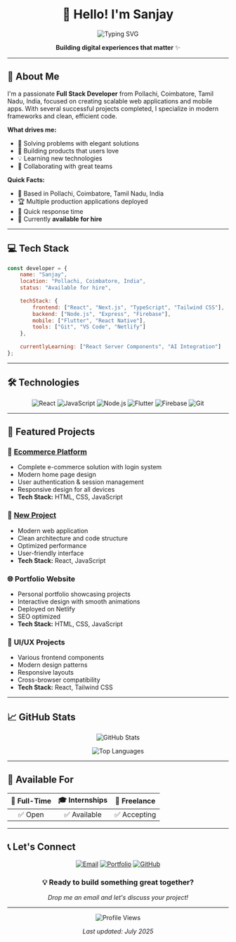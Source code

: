 <div align="center">

# 👋 Hello! I'm **Sanjay**

![Typing SVG](https://readme-typing-svg.herokuapp.com?font=Fira+Code&size=22&duration=3000&pause=1000&color=36BCF7&center=true&vCenter=true&width=500&height=60&lines=🚀+Full+Stack+Developer;💡+Problem+Solver)

**Building digital experiences that matter** ✨

</div>

---

## 🌟 About Me

I'm a passionate **Full Stack Developer** from Pollachi, Coimbatore, Tamil Nadu, India, focused on creating scalable web applications and mobile apps. With several successful projects completed, I specialize in modern frameworks and clean, efficient code.

**What drives me:**
- 🎯 Solving problems with elegant solutions
- 🚀 Building products that users love
- 💡 Learning new technologies
- 🤝 Collaborating with great teams

**Quick Facts:**
- 📍 Based in Pollachi, Coimbatore, Tamil Nadu, India
- 🏆 Multiple production applications deployed
- 📧 Quick response time
- 🎯 Currently **available for hire**

---

## 💻 Tech Stack

```javascript
const developer = {
    name: "Sanjay",
    location: "Pollachi, Coimbatore, India",
    status: "Available for hire",
    
    techStack: {
        frontend: ["React", "Next.js", "TypeScript", "Tailwind CSS"],
        backend: ["Node.js", "Express", "Firebase"],
        mobile: ["Flutter", "React Native"],
        tools: ["Git", "VS Code", "Netlify"]
    },
    
    currentlyLearning: ["React Server Components", "AI Integration"]
};
```

---

## 🛠️ Technologies

<div align="center">

![React](https://img.shields.io/badge/React-20232A?style=for-the-badge&logo=react&logoColor=61DAFB)
![JavaScript](https://img.shields.io/badge/JavaScript-F7DF1E?style=for-the-badge&logo=javascript&logoColor=black)
![Node.js](https://img.shields.io/badge/Node.js-43853D?style=for-the-badge&logo=node.js&logoColor=white)
![Flutter](https://img.shields.io/badge/Flutter-02569B?style=for-the-badge&logo=flutter&logoColor=white)
![Firebase](https://img.shields.io/badge/Firebase-FFCA28?style=for-the-badge&logo=firebase&logoColor=black)
![Git](https://img.shields.io/badge/Git-F05032?style=for-the-badge&logo=git&logoColor=white)

</div>

---

## 🚀 Featured Projects

### 🛒 **[Ecommerce Platform](https://github.com/sanjay434343/Ecomerce-login-home-model)**
- Complete e-commerce solution with login system
- Modern home page design
- User authentication & session management
- Responsive design for all devices
- **Tech Stack:** HTML, CSS, JavaScript

### 🚀 **[New Project](https://github.com/sanjay434343/newproj)**
- Modern web application
- Clean architecture and code structure
- Optimized performance
- User-friendly interface
- **Tech Stack:** React, JavaScript

### 🌐 **Portfolio Website**
- Personal portfolio showcasing projects
- Interactive design with smooth animations
- Deployed on Netlify
- SEO optimized
- **Tech Stack:** HTML, CSS, JavaScript

### 🎨 **UI/UX Projects**
- Various frontend components
- Modern design patterns
- Responsive layouts
- Cross-browser compatibility
- **Tech Stack:** React, Tailwind CSS

---

## 📈 GitHub Stats

<div align="center">

![GitHub Stats](https://github-readme-stats.vercel.app/api?username=sanjay434343&show_icons=true&theme=tokyonight&border_radius=10)

![Top Languages](https://github-readme-stats.vercel.app/api/top-langs/?username=sanjay434343&layout=compact&theme=tokyonight&border_radius=10)

</div>

---

## 💼 Available For

<div align="center">

| 💼 **Full-Time** | 🎓 **Internships** | 🤝 **Freelance** |
|:---:|:---:|:---:|
| ✅ Open | ✅ Available | ✅ Accepting |

</div>

---

## 📞 Let's Connect

<div align="center">

[![Email](https://img.shields.io/badge/Email-sanjay434343@gmail.com-D14836?style=for-the-badge&logo=gmail&logoColor=white)](mailto:sanjay434343@gmail.com)
[![Portfolio](https://img.shields.io/badge/Portfolio-Visit-4285F4?style=for-the-badge&logo=google-chrome&logoColor=white)](https://sanjayworks.netlify.app)
[![GitHub](https://img.shields.io/badge/GitHub-Follow-181717?style=for-the-badge&logo=github&logoColor=white)](https://github.com/sanjay434343)

### 💡 **Ready to build something great together?**
*Drop me an email and let's discuss your project!*

</div>

---

<div align="center">

![Profile Views](https://komarev.com/ghpvc/?username=sanjay434343&color=blueviolet&style=for-the-badge)

*Last updated: July 2025*

</div>
